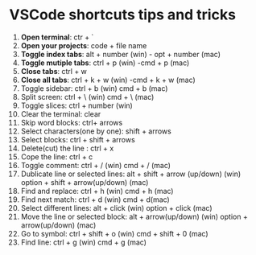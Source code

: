 # VSCode shortcuts tips and tricks

1. **Open terminal**: ctr + `
2. **Open your projects**: code + file name
3. **Toggle index tabs**: alt + number (win)
                  - opt + number (mac)
4. **Toggle mutiple tabs**: ctrl + p (win)
                    -cmd + p (mac)
5. **Close tabs**: ctrl + w
6. **Close all tabs**:  ctrl + k + w (win)
                 -cmd + k + w (mac)
7. Toggle sidebar: ctrl + b (win)
                cmd + b (mac)
8. Split screen: ctrl + \ (win)
              cmd + \ (mac)
9. Toggle slices: ctrl + number (win)
10. Clear the terminal: clear
11. Skip word blocks: ctrl+ arrows
12. Select characters(one by one): shift + arrows
13. Select blocks: ctrl + shift + arrows
14. Delete(cut) the line : ctrl + x
15. Cope the line: ctrl + c
16. Toggle comment: ctrl + / (win)
               cmd + / (mac)
17. Dublicate line or selected lines: alt + shift + arrow (up/down) (win)
                                  option + shift + arrow(up/down) (mac)
18. Find and replace: ctrl + h (win)
                  cmd + h (mac)
19. Find next match: ctrl + d (win)
                 cmd + d(mac)
20. Select different lines: alt + click (win)
                        option + click (mac)
21. Move the line or selected block: alt + arrow(up/down) (win)
                                 option + arrow(up/down) (mac)
22. Go to symbol: ctrl + shift + o (win)
              cmd + shift + 0 (mac)
23. Find line: ctrl + g (win)
           cmd + g (mac)
           
                                  
            
                            
         
